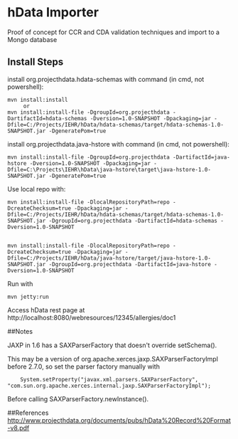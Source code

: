 # hData Importer
	
Proof of concept for CCR and CDA validation techniques and import to a Mongo database

## Install Steps

install org.projecthdata.hdata-schemas with command (in cmd, not powershell):
```
mvn install:install  
     or  
mvn install:install-file -DgroupId=org.projecthdata -DartifactId=hdata-schemas -Dversion=1.0-SNAPSHOT -Dpackaging=jar -Dfile=C:/Projects/IEHR/hData/hdata-schemas/target/hdata-schemas-1.0-SNAPSHOT.jar -DgeneratePom=true  
```

install org.projecthdata.java-hstore with command (in cmd, not powershell):
```
mvn install:install-file -DgroupId=org.projecthdata -DartifactId=java-hstore -Dversion=1.0-SNAPSHOT -Dpackaging=jar -Dfile=C:\Projects\IEHR\hData\java-hstore\target\java-hstore-1.0-SNAPSHOT.jar -DgeneratePom=true
```

Use local repo with:
```
mvn install:install-file -DlocalRepositoryPath=repo -DcreateChecksum=true -Dpackaging=jar -Dfile=C:/Projects/IEHR/hData/hdata-schemas/target/hdata-schemas-1.0-SNAPSHOT.jar -DgroupId=org.projecthdata -DartifactId=hdata-schemas -Dversion=1.0-SNAPSHOT


mvn install:install-file -DlocalRepositoryPath=repo -DcreateChecksum=true -Dpackaging=jar -Dfile=C:/Projects/IEHR/hData/java-hstore/target/java-hstore-1.0-SNAPSHOT.jar -DgroupId=org.projecthdata -DartifactId=java-hstore -Dversion=1.0-SNAPSHOT
```

Run with

```
mvn jetty:run
```

Access hData rest page at http://localhost:8080/webresources/12345/allergies/doc1


##Notes

JAXP in 1.6 has a SAXParserFactory that doesn't override setSchema().

This may be a version of org.apache.xerces.jaxp.SAXParserFactoryImpl before 2.7.0, so set the parser factory manually with
```
    System.setProperty("javax.xml.parsers.SAXParserFactory", "com.sun.org.apache.xerces.internal.jaxp.SAXParserFactoryImpl");
```
Before calling SAXParserFactory.newInstance().


##References
http://www.projecthdata.org/documents/pubs/hData%20Record%20Format-v8.pdf


